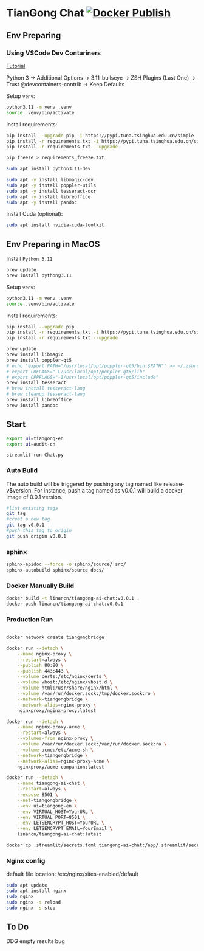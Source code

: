 
# TianGong Chat [![Docker Publish](https://github.com/linancn/TianGong-AI-Chat/actions/workflows/docker_publish.yml/badge.svg)](https://github.com/linancn/TianGong-AI-Chat/actions/workflows/docker_publish.yml)

## Env Preparing

### Using VSCode Dev Contariners

[Tutorial](https://code.visualstudio.com/docs/devcontainers/tutorial)

Python 3 -> Additional Options -> 3.11-bullseye -> ZSH Plugins (Last One) -> Trust @devcontainers-contrib -> Keep Defaults

Setup `venv`:

```bash
python3.11 -m venv .venv
source .venv/bin/activate
```

Install requirements:

```bash
pip install --upgrade pip -i https://pypi.tuna.tsinghua.edu.cn/simple
pip install -r requirements.txt -i https://pypi.tuna.tsinghua.edu.cn/simple
pip install -r requirements.txt --upgrade

pip freeze > requirements_freeze.txt
```

```bash
sudo apt install python3.11-dev

sudo apt -y install libmagic-dev
sudo apt -y install poppler-utils
sudo apt -y install tesseract-ocr
sudo apt -y install libreoffice
sudo apt -y install pandoc
```

Install Cuda (optional):

```bash
sudo apt install nvidia-cuda-toolkit
```

## Env Preparing in MacOS

Install `Python 3.11`

```bash
brew update
brew install python@3.11
```

Setup `venv`:

```bash
python3.11 -m venv .venv
source .venv/bin/activate
```

Install requirements:

```bash
pip install --upgrade pip
pip install -r requirements.txt -i https://pypi.tuna.tsinghua.edu.cn/simple
pip install -r requirements.txt --upgrade
```

```bash
brew update
brew install libmagic
brew install poppler-qt5
# echo 'export PATH="/usr/local/opt/poppler-qt5/bin:$PATH"' >> ~/.zshrc
# export LDFLAGS="-L/usr/local/opt/poppler-qt5/lib"
# export CPPFLAGS="-I/usr/local/opt/poppler-qt5/include"
brew install tesseract
# brew install tesseract-lang
# brew cleanup tesseract-lang
brew install libreoffice
brew install pandoc
```

## Start

```bash
export ui=tiangong-en
export ui=audit-cn

streamlit run Chat.py
```

### Auto Build

The auto build will be triggered by pushing any tag named like release-v$version. For instance, push a tag named as v0.0.1 will build a docker image of 0.0.1 version.

```bash
#list existing tags
git tag
#creat a new tag
git tag v0.0.1
#push this tag to origin
git push origin v0.0.1
```

### sphinx

```bash
sphinx-apidoc --force -o sphinx/source/ src/
sphinx-autobuild sphinx/source docs/
```

### Docker Manually Build

```bash
docker build -t linancn/tiangong-ai-chat:v0.0.1 .
docker push linancn/tiangong-ai-chat:v0.0.1
```

### Production Run

```bash

docker network create tiangongbridge

docker run --detach \
    --name nginx-proxy \
    --restart=always \
    --publish 80:80 \
    --publish 443:443 \
    --volume certs:/etc/nginx/certs \
    --volume vhost:/etc/nginx/vhost.d \
    --volume html:/usr/share/nginx/html \
    --volume /var/run/docker.sock:/tmp/docker.sock:ro \
    --network=tiangongbridge \
    --network-alias=nginx-proxy \
    nginxproxy/nginx-proxy:latest

docker run --detach \
    --name nginx-proxy-acme \
    --restart=always \
    --volumes-from nginx-proxy \
    --volume /var/run/docker.sock:/var/run/docker.sock:ro \
    --volume acme:/etc/acme.sh \
    --network=tiangongbridge \
    --network-alias=nginx-proxy-acme \
    nginxproxy/acme-companion:latest

docker run --detach \
    --name tiangong-ai-chat \
    --restart=always \
    --expose 8501 \
    --net=tiangongbridge \
    --env ui=tiangong-en \
    --env VIRTUAL_HOST=YourURL \
    --env VIRTUAL_PORT=8501 \
    --env LETSENCRYPT_HOST=YourURL \
    --env LETSENCRYPT_EMAIL=YourEmail \
    linancn/tiangong-ai-chat:latest

docker cp .streamlit/secrets.toml tiangong-ai-chat:/app/.streamlit/secrets.toml

```

### Nginx config

default file location: /etc/nginx/sites-enabled/default

```bash
sudo apt update
sudo apt install nginx
sudo nginx
sudo nginx -s reload
sudo nginx -s stop
```

## To Do

DDG empty results bug
